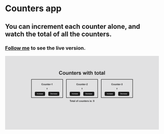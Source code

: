 # Counters app

## You can increment each counter alone, and watch the total of all the counters.

### [Follow me](https://counters-with-total.netlify.app/) to see the live version.

![cover image](./public/cover.png)

